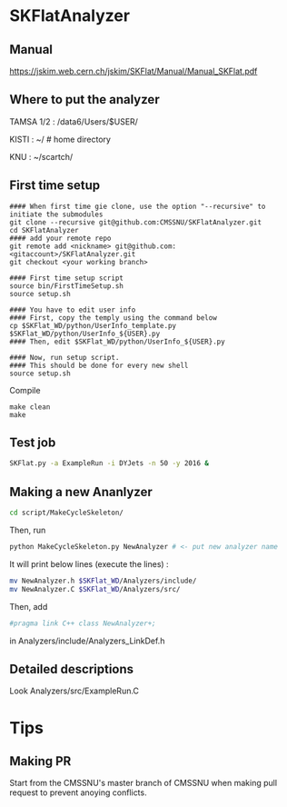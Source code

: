 # SKFlatAnalyzer

## Manual

https://jskim.web.cern.ch/jskim/SKFlat/Manual/Manual_SKFlat.pdf

## Where to put the analyzer
TAMSA 1/2 : /data6/Users/$USER/

KISTI : ~/ # home directory

KNU :  ~/scartch/

## First time setup
```
#### When first time gie clone, use the option "--recursive" to initiate the submodules
git clone --recursive git@github.com:CMSSNU/SKFlatAnalyzer.git
cd SKFlatAnalyzer
#### add your remote repo
git remote add <nickname> git@github.com:<gitaccount>/SKFlatAnalyzer.git
git checkout <your working branch>

#### First time setup script
source bin/FirstTimeSetup.sh 
source setup.sh

#### You have to edit user info
#### First, copy the temply using the command below
cp $SKFlat_WD/python/UserInfo_template.py $SKFlat_WD/python/UserInfo_${USER}.py 
#### Then, edit $SKFlat_WD/python/UserInfo_${USER}.py

#### Now, run setup script.
#### This should be done for every new shell
source setup.sh
```
Compile
```
make clean
make
```

## Test job
```bash
SKFlat.py -a ExampleRun -i DYJets -n 50 -y 2016 &
```

## Making a new Ananlyzer
```bash
cd script/MakeCycleSkeleton/
```
Then, run
```bash
python MakeCycleSkeleton.py NewAnalyzer # <- put new analyzer name
```
It will print below lines (execute the lines) :
```bash
mv NewAnalyzer.h $SKFlat_WD/Analyzers/include/
mv NewAnalyzer.C $SKFlat_WD/Analyzers/src/
```

Then, add
```bash
#pragma link C++ class NewAnalyzer+;
```
in Analyzers/include/Analyzers_LinkDef.h

## Detailed descriptions

Look Analyzers/src/ExampleRun.C

# Tips

## Making PR

Start from the CMSSNU's master branch of CMSSNU when making pull request to prevent anoying conflicts.

